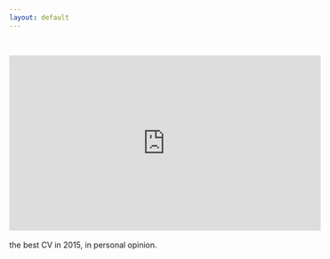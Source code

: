 ```yaml
---
layout: default
---
```

<br/><div style="text-align:center">
<iframe width="560" height="315" src="https://www.youtube.com/embed/kCAgGt-Va-c" frameborder="0" allowfullscreen></iframe>
</div><br/>
the best CV in 2015, in personal opinion.